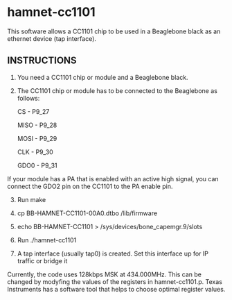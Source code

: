 # hamnet-cc1101

This software allows a CC1101 chip to be used in a Beaglebone black as an ethernet device (tap interface).

INSTRUCTIONS
--------------

1. You need a CC1101 chip or module and a Beaglebone black.

2. The CC1101 chip or module has to be connected to the Beaglebone as follows:
    
    CS - P9_27

    MISO - P9_28
    
    MOSI - P9_29
    
    CLK - P9_30
    
    GDO0 - P9_31

  If your module has a PA that is enabled with an active high signal, you can connect the GDO2
  pin on the CC1101 to the PA enable pin.

3. Run make

4. cp BB-HAMNET-CC1101-00A0.dtbo /lib/firmware

5. echo BB-HAMNET-CC1101 > /sys/devices/bone_capemgr.9/slots

6. Run ./hamnet-cc1101

7. A tap interface (usually tap0) is created. Set this interface up for IP traffic or bridge it

Currently, the code uses 128kbps MSK at 434.000MHz. This can be changed by modyfing the values of the
registers in hamnet-cc1101.p. Texas Instruments has a software tool that helps to choose optimal register values.
